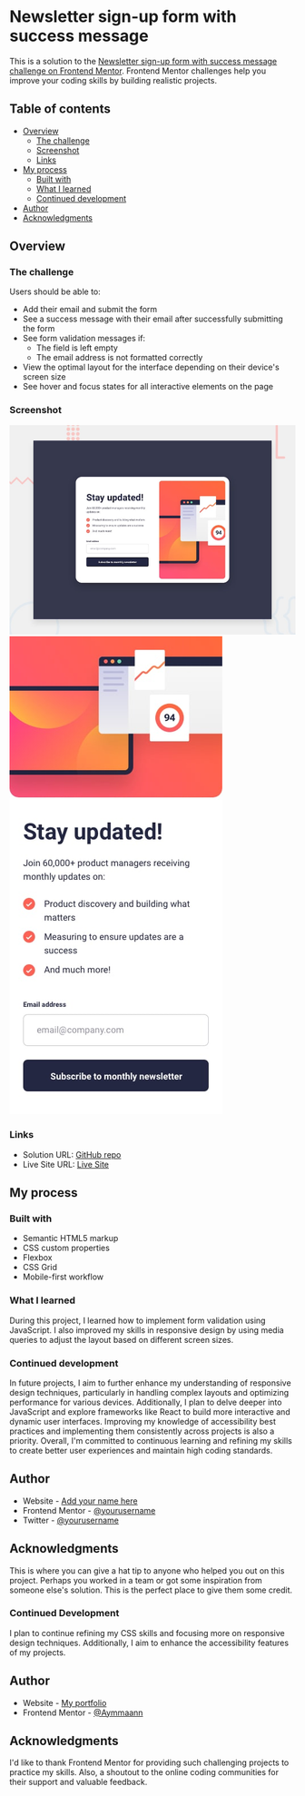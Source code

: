# Newsletter sign-up form with success message 

This is a solution to the [Newsletter sign-up form with success message challenge on Frontend Mentor](https://www.frontendmentor.io/challenges/newsletter-signup-form-with-success-message-3FC1AZbNrv). Frontend Mentor challenges help you improve your coding skills by building realistic projects. 

## Table of contents

- [Overview](#overview)
  - [The challenge](#the-challenge)
  - [Screenshot](#screenshot)
  - [Links](#links)
- [My process](#my-process)
  - [Built with](#built-with)
  - [What I learned](#what-i-learned)
  - [Continued development](#continued-development)
- [Author](#author)
- [Acknowledgments](#acknowledgments)

## Overview

### The challenge

Users should be able to:

- Add their email and submit the form
- See a success message with their email after successfully submitting the form
- See form validation messages if:
  - The field is left empty
  - The email address is not formatted correctly
- View the optimal layout for the interface depending on their device's screen size
- See hover and focus states for all interactive elements on the page

### Screenshot

![Desktop View](./images/screenshot.jpg)
![Mobile View](./images/screenshot2.jpg)

### Links

- Solution URL: [GitHub repo](https://github.com/Aymmaann/Front-End-Development/tree/main/Newsletter%20sign-up%20form)
- Live Site URL: [Live Site](https://newsletter-sign-up-fe-mentor.netlify.app/)

## My process

### Built with

- Semantic HTML5 markup
- CSS custom properties
- Flexbox
- CSS Grid
- Mobile-first workflow

### What I learned

During this project, I learned how to implement form validation using JavaScript. I also improved my skills in responsive design by using media queries to adjust the layout based on different screen sizes.

### Continued development

In future projects, I aim to further enhance my understanding of responsive design techniques, particularly in handling complex layouts and optimizing performance for various devices. Additionally, I plan to delve deeper into JavaScript and explore frameworks like React to build more interactive and dynamic user interfaces. Improving my knowledge of accessibility best practices and implementing them consistently across projects is also a priority. Overall, I'm committed to continuous learning and refining my skills to create better user experiences and maintain high coding standards.

## Author

- Website - [Add your name here](https://www.your-site.com)
- Frontend Mentor - [@yourusername](https://www.frontendmentor.io/profile/yourusername)
- Twitter - [@yourusername](https://www.twitter.com/yourusername)

## Acknowledgments

This is where you can give a hat tip to anyone who helped you out on this project. Perhaps you worked in a team or got some inspiration from someone else's solution. This is the perfect place to give them some credit.


### Continued Development

I plan to continue refining my CSS skills and focusing more on responsive design techniques. Additionally, I aim to enhance the accessibility features of my projects.


## Author

- Website - [My portfolio](https://ayman03-portfolio.netlify.app/)
- Frontend Mentor - [@Aymmaann](https://www.frontendmentor.io/profile/Aymmaann)

## Acknowledgments

I'd like to thank Frontend Mentor for providing such challenging projects to practice my skills. Also, a shoutout to the online coding communities for their support and valuable feedback.
